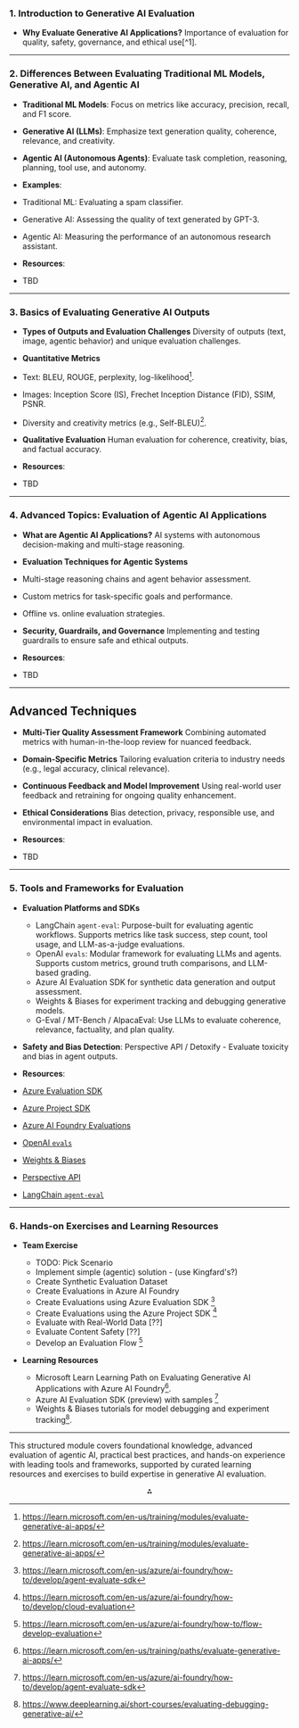 ### 1. Introduction to Generative AI Evaluation

- **Why Evaluate Generative AI Applications?**
Importance of evaluation for quality, safety, governance, and ethical use[^1].

---

### 2. Differences Between Evaluating Traditional ML Models, Generative AI, and Agentic AI

- **Traditional ML Models**: Focus on metrics like accuracy, precision, recall, and F1 score.
- **Generative AI (LLMs)**: Emphasize text generation quality, coherence, relevance, and creativity.
- **Agentic AI (Autonomous Agents)**: Evaluate task completion, reasoning, planning, tool use, and autonomy.

- **Examples**:
- Traditional ML: Evaluating a spam classifier.
- Generative AI: Assessing the quality of text generated by GPT-3.
- Agentic AI: Measuring the performance of an autonomous research assistant.

- **Resources**:
- TBD

---

### 3. Basics of Evaluating Generative AI Outputs

- **Types of Outputs and Evaluation Challenges**
Diversity of outputs (text, image, agentic behavior) and unique evaluation challenges.
- **Quantitative Metrics**
- Text: BLEU, ROUGE, perplexity, log-likelihood[^3].
- Images: Inception Score (IS), Frechet Inception Distance (FID), SSIM, PSNR.
- Diversity and creativity metrics (e.g., Self-BLEU)[^3].
- **Qualitative Evaluation**
Human evaluation for coherence, creativity, bias, and factual accuracy.

- **Resources**:
- TBD

---

### 4. Advanced Topics: Evaluation of Agentic AI Applications

- **What are Agentic AI Applications?**
AI systems with autonomous decision-making and multi-stage reasoning.
- **Evaluation Techniques for Agentic Systems**
- Multi-stage reasoning chains and agent behavior assessment.
- Custom metrics for task-specific goals and performance.
- Offline vs. online evaluation strategies.
- **Security, Guardrails, and Governance**
Implementing and testing guardrails to ensure safe and ethical outputs.

- **Resources**:
- TBD

---

## Advanced Techniques

- **Multi-Tier Quality Assessment Framework**
Combining automated metrics with human-in-the-loop review for nuanced feedback.
- **Domain-Specific Metrics**
Tailoring evaluation criteria to industry needs (e.g., legal accuracy, clinical relevance).
- **Continuous Feedback and Model Improvement**
Using real-world user feedback and retraining for ongoing quality enhancement.
- **Ethical Considerations**
Bias detection, privacy, responsible use, and environmental impact in evaluation.

- **Resources**:
- TBD

---

### 5. Tools and Frameworks for Evaluation

- **Evaluation Platforms and SDKs**
    - LangChain `agent-eval`: Purpose-built for evaluating agentic workflows. Supports metrics like task success, step count, tool usage, and LLM-as-a-judge evaluations.
    - OpenAI `evals`: Modular framework for evaluating LLMs and agents. Supports custom metrics, ground truth comparisons, and LLM-based grading.
    - Azure AI Evaluation SDK for synthetic data generation and output assessment.
    - Weights \& Biases for experiment tracking and debugging generative models.
    - G-Eval / MT-Bench / AlpacaEval: Use LLMs to evaluate coherence, relevance, factuality, and plan quality.

- **Safety and Bias Detection**: Perspective API / Detoxify - Evaluate toxicity and bias in agent outputs.

- **Resources**:
- [Azure Evaluation SDK](https://learn.microsoft.com/en-us/python/api/overview/azure/ai-evaluation-readme)
- [Azure Project SDK](https://learn.microsoft.com/en-us/python/api/overview/azure/ai-projects-readme)
- [Azure AI Foundry Evaluations](https://learn.microsoft.com/en-us/azure/ai-foundry/how-to/flow-develop-evaluation)
- [OpenAI `evals`](https://github.com/openai/evals)
- [Weights & Biases](https://wandb.ai/)
- [Perspective API](https://www.perspectiveapi.com/)
- [LangChain `agent-eval`](https://langchain.com/docs/evaluation)

---

### 6. Hands-on Exercises and Learning Resources

- **Team Exercise**
    - TODO: Pick Scenario
    - Implement simple (agentic) solution - (use Kingfard's?)
    - Create Synthetic Evaluation Dataset
    - Create Evaluations in Azure AI Foundry
    - Create Evaluations using Azure Evaluation SDK [^10]
    - Create Evaluations using the Azure Project SDK [^11]
    - Evaluate with Real-World Data [??] 
    - Evaluate Content Safety [??]
    - Develop an Evaluation Flow [^12]

- **Learning Resources**

    - Microsoft Learn Learning Path on Evaluating Generative AI Applications with Azure AI Foundry[^9].
    - Azure AI Evaluation SDK (preview) with samples [^4]
    - Weights \& Biases tutorials for model debugging and experiment tracking[^2].

---

This structured module covers foundational knowledge, advanced evaluation of agentic AI, practical best practices, and hands-on experience with leading tools and frameworks, supported by curated learning resources and exercises to build expertise in generative AI evaluation.

<div style="text-align: center">⁂</div>

[^2]: https://www.deeplearning.ai/short-courses/evaluating-debugging-generative-ai/
[^3]: https://learn.microsoft.com/en-us/training/modules/evaluate-generative-ai-apps/
[^4]: https://learn.microsoft.com/en-us/azure/ai-foundry/how-to/develop/agent-evaluate-sdk
[^7]: https://www.dataforce.ai/blog/building-better-ai-best-practices-generative-ai-quality-rating
[^9]: https://learn.microsoft.com/en-us/training/paths/evaluate-generative-ai-apps/
[^10]: https://learn.microsoft.com/en-us/azure/ai-foundry/how-to/develop/agent-evaluate-sdk
[^11]: https://learn.microsoft.com/en-us/azure/ai-foundry/how-to/develop/cloud-evaluation
[^12]: https://learn.microsoft.com/en-us/azure/ai-foundry/how-to/flow-develop-evaluation